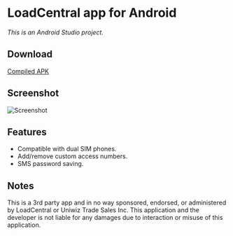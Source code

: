 # LoadCentral app for Android
*This is an Android Studio project.*

## Download
[Compiled APK](https://github.com/pinodex/loadcentral-android/raw/master/app/app-release.apk)

## Screenshot
![Screenshot](http://i.imgur.com/hkOCjE6.png)

## Features
* Compatible with dual SIM phones.
* Add/remove custom access numbers.
* SMS password saving.

## Notes
This is a 3rd party app and in no way sponsored, endorsed, or administered by LoadCentral or Uniwiz Trade Sales Inc. This application and the developer is not liable for any damages due to interaction or misuse of this application.